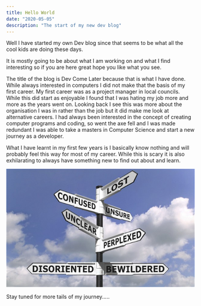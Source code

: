 ```yaml
---
title: Hello World
date: "2020-05-05"
description: "The start of my new dev blog"
---
```


Well I have started my own Dev blog since that seems to be what all the cool kids are doing these days.

It is mostly going to be about what I am working on and what I find interesting so if you are here great hope you like what you see.

The title of the blog is Dev Come Later because that is what I have done. While always interested in computers I did not make that the basis of my first career. My first career was as a project manager in local councils. While this did start as enjoyable I found that I was hating my job more and more as the years went on. Looking back I see this was more about the organisation I was in rather than the job but it did make me look at alternative careers. I had always been interested in the concept of creating computer programs and coding, so went the axe fell and I was made redundant I was able to take a masters in Computer Science and start a new journey as a developer.

What I have learnt in my first few years is I basically know nothing and will probably feel this way for most of my career. While this is scary it is also exhilarating to always have something new to find out about and learn. 



![Confusion sign](careerchange.jpg)

Stay tuned for more tails of my journey.....